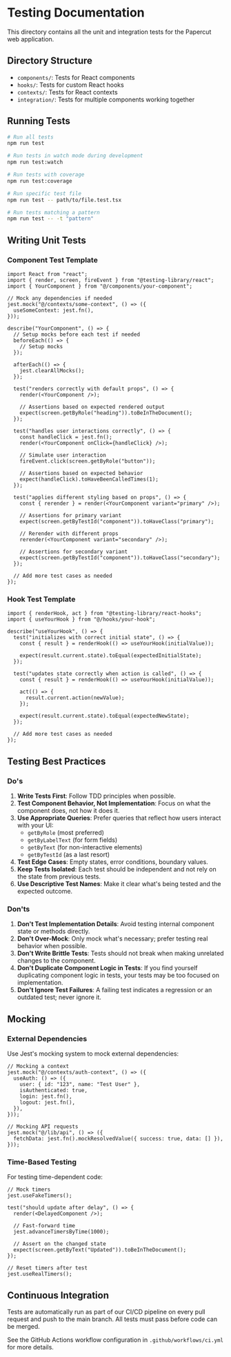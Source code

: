 # Testing Documentation

This directory contains all the unit and integration tests for the Papercut web application.

## Directory Structure

- `components/`: Tests for React components
- `hooks/`: Tests for custom React hooks
- `contexts/`: Tests for React contexts
- `integration/`: Tests for multiple components working together

## Running Tests

```bash
# Run all tests
npm run test

# Run tests in watch mode during development
npm run test:watch

# Run tests with coverage
npm run test:coverage

# Run specific test file
npm run test -- path/to/file.test.tsx

# Run tests matching a pattern
npm run test -- -t "pattern"
```

## Writing Unit Tests

### Component Test Template

```tsx
import React from "react";
import { render, screen, fireEvent } from "@testing-library/react";
import { YourComponent } from "@/components/your-component";

// Mock any dependencies if needed
jest.mock("@/contexts/some-context", () => ({
  useSomeContext: jest.fn(),
}));

describe("YourComponent", () => {
  // Setup mocks before each test if needed
  beforeEach(() => {
    // Setup mocks
  });

  afterEach(() => {
    jest.clearAllMocks();
  });

  test("renders correctly with default props", () => {
    render(<YourComponent />);

    // Assertions based on expected rendered output
    expect(screen.getByRole("heading")).toBeInTheDocument();
  });

  test("handles user interactions correctly", () => {
    const handleClick = jest.fn();
    render(<YourComponent onClick={handleClick} />);

    // Simulate user interaction
    fireEvent.click(screen.getByRole("button"));

    // Assertions based on expected behavior
    expect(handleClick).toHaveBeenCalledTimes(1);
  });

  test("applies different styling based on props", () => {
    const { rerender } = render(<YourComponent variant="primary" />);

    // Assertions for primary variant
    expect(screen.getByTestId("component")).toHaveClass("primary");

    // Rerender with different props
    rerender(<YourComponent variant="secondary" />);

    // Assertions for secondary variant
    expect(screen.getByTestId("component")).toHaveClass("secondary");
  });

  // Add more test cases as needed
});
```

### Hook Test Template

```tsx
import { renderHook, act } from "@testing-library/react-hooks";
import { useYourHook } from "@/hooks/your-hook";

describe("useYourHook", () => {
  test("initializes with correct initial state", () => {
    const { result } = renderHook(() => useYourHook(initialValue));

    expect(result.current.state).toEqual(expectedInitialState);
  });

  test("updates state correctly when action is called", () => {
    const { result } = renderHook(() => useYourHook(initialValue));

    act(() => {
      result.current.action(newValue);
    });

    expect(result.current.state).toEqual(expectedNewState);
  });

  // Add more test cases as needed
});
```

## Testing Best Practices

### Do's

1. **Write Tests First**: Follow TDD principles when possible.
2. **Test Component Behavior, Not Implementation**: Focus on what the component does, not how it does it.
3. **Use Appropriate Queries**: Prefer queries that reflect how users interact with your UI:
   - `getByRole` (most preferred)
   - `getByLabelText` (for form fields)
   - `getByText` (for non-interactive elements)
   - `getByTestId` (as a last resort)
4. **Test Edge Cases**: Empty states, error conditions, boundary values.
5. **Keep Tests Isolated**: Each test should be independent and not rely on the state from previous tests.
6. **Use Descriptive Test Names**: Make it clear what's being tested and the expected outcome.

### Don'ts

1. **Don't Test Implementation Details**: Avoid testing internal component state or methods directly.
2. **Don't Over-Mock**: Only mock what's necessary; prefer testing real behavior when possible.
3. **Don't Write Brittle Tests**: Tests should not break when making unrelated changes to the component.
4. **Don't Duplicate Component Logic in Tests**: If you find yourself duplicating component logic in tests, your tests may be too focused on implementation.
5. **Don't Ignore Test Failures**: A failing test indicates a regression or an outdated test; never ignore it.

## Mocking

### External Dependencies

Use Jest's mocking system to mock external dependencies:

```tsx
// Mocking a context
jest.mock("@/contexts/auth-context", () => ({
  useAuth: () => ({
    user: { id: "123", name: "Test User" },
    isAuthenticated: true,
    login: jest.fn(),
    logout: jest.fn(),
  }),
}));

// Mocking API requests
jest.mock("@/lib/api", () => ({
  fetchData: jest.fn().mockResolvedValue({ success: true, data: [] }),
}));
```

### Time-Based Testing

For testing time-dependent code:

```tsx
// Mock timers
jest.useFakeTimers();

test("should update after delay", () => {
  render(<DelayedComponent />);

  // Fast-forward time
  jest.advanceTimersByTime(1000);

  // Assert on the changed state
  expect(screen.getByText("Updated")).toBeInTheDocument();
});

// Reset timers after test
jest.useRealTimers();
```

## Continuous Integration

Tests are automatically run as part of our CI/CD pipeline on every pull request and push to the main branch. All tests must pass before code can be merged.

See the GitHub Actions workflow configuration in `.github/workflows/ci.yml` for more details.
